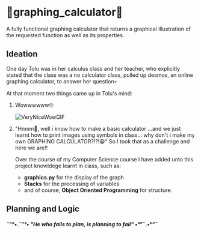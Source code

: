 #  🧮graphing_calculator🧮
A fully functional graphing calculator that returns a graphical illustration of the requested function as well as its properties. 

## Ideation
One day Tolu was in her calculus class and her teacher, who explicitly stated that the class was a no calculator class, pulled up desmos, an online graphing calculator, to answer her question💀

At that moment two things came up in Tolu's mind:
1. Wowwwwww🙄

   ![VeryNiceWowGIF](https://github.com/ToluDare/graphing_calculator-/assets/69516979/cb1fbdf3-386c-4c3c-80fa-ebe3e1053e35) 

2. "Hnmm🤔, well i know how to make a basic calculator ...and we just learnt how to print images using symbols in class... why don't i make my own GRAPHING CALCULATOR?!?!😀"
   So I took that as a challenge and here we are!!

   Over the course of my Computer Science course I have added unto this project knowldege learnt in class, such as:

   - **graphics.py** for the display of the graph
   - **Stacks** for the processing of variables
   - and of course, **Object Oriented Programming** for structure.

## Planning and Logic
####                                                        *˜”*°•.˜”*°• "He who fails to plan, is planning to fail" •°*”˜.•°*”˜*
​
                     

